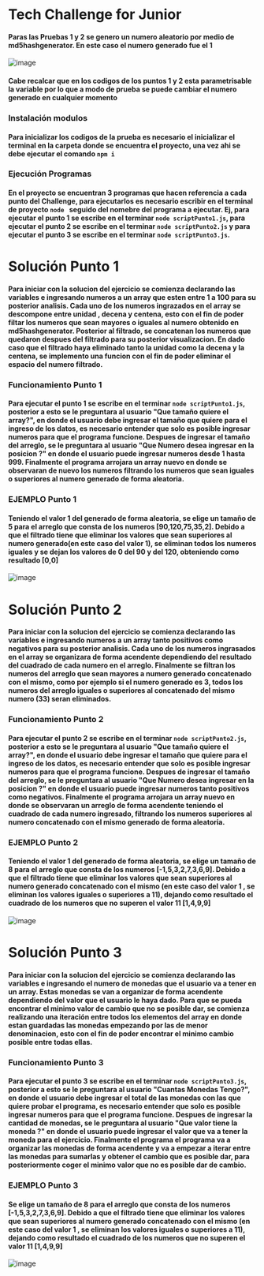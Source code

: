 # Tech Challenge for Junior
#### Paras las Pruebas 1 y 2 se genero un numero aleatorio por medio de md5hashgenerator. En este caso el numero generado fue el 1
![image](https://user-images.githubusercontent.com/97708522/211629003-882686cd-c9a6-4f64-a52b-faf0b28332d6.png)
#### Cabe recalcar que en los codigos de los puntos 1 y 2 esta parametrisable la variable por lo que a modo de prueba se puede cambiar el numero generado en cualquier momento 
### Instalación modulos
#### Para inicializar los codigos de la prueba es necesario el inicializar el terminal en la carpeta donde se encuentra el proyecto, una vez ahi se debe ejecutar el comando ```npm i```
### Ejecución Programas
#### En el proyecto se encuentran 3 programas que hacen referencia a cada punto del Challenge, para ejecutarlos es necesario escribir en el terminal de proyecto ```node ``` seguido del nomebre del programa a ejecutar. Ej, para ejecutar el punto 1 se escribe en el terminar ```node scriptPunto1.js```, para ejecutar el punto 2 se escribe en el terminar ```node scriptPunto2.js``` y para ejecutar el punto 3 se escribe en el terminar ```node scriptPunto3.js```.
# Solución Punto 1
#### Para iniciar con la solucion del ejercicio se comienza declarando las variables e ingresando numeros a un array que esten entre 1 a 100 para su posterior analisis. Cada uno de los numeros ingrazados en el array se descompone entre unidad , decena y centena, esto con el fin de poder filtar los numeros que sean mayores o iguales al numero obtenido en md5hashgenerator. Posterior al filtrado, se concatenan los numeros que quedaron despues del filtrado para su posterior visualizacion. En dado caso que el filtrado haya eliminado tanto la unidad como la decena y la centena, se implemento una funcion con el fin de poder eliminar el espacio del numero filtrado. 
### Funcionamiento Punto 1
#### Para ejecutar el punto 1 se escribe en el terminar ```node scriptPunto1.js```, posterior a esto se le preguntara al usuario "Que tamaño quiere el array?", en donde el usuario debe ingresar el tamaño que quiere para el ingreso de los datos, es necesario entender que solo es posible ingresar numeros para que el programa funcione. Despues de ingresar el tamaño del arreglo, se le preguntara al usuario "Que Numero desea ingresar en la posicion ?" en donde el usuario puede ingresar numeros desde 1 hasta 999. Finalmente el programa arrojara un array nuevo en donde se observaran de nuevo los numeros filtrando los numeros que sean iguales o superiores al numero generado de forma aleatoria. 
### EJEMPLO Punto 1
#### Teniendo el valor 1 del generado de forma aleatoria, se elige un tamaño de 5 para el arreglo que consta de los numeros [90,120,75,35,2]. Debido a que el filtrado tiene que eliminar los valores que sean superiores al numero generado(en este caso del valor 1), se eliminan todos los numeros iguales y se dejan los valores de 0 del 90 y del 120, obteniendo como resultado [0,0]
![image](https://user-images.githubusercontent.com/97708522/211638514-e97dd180-cd64-4081-8a23-0f4597dc021a.png)

# Solución Punto 2
#### Para iniciar con la solucion del ejercicio se comienza declarando las variables e ingresando numeros a un array tanto positivos como negativos para su posterior analisis. Cada uno de los numeros ingrasados en el array se organizara de forma acendente dependiendo del resultado del cuadrado de cada numero en el arreglo. Finalmente se filtran los numeros del arreglo que sean mayores a numero generado concatenado con el mismo, como por ejemplo si el numero generado es 3, todos los numeros del arreglo iguales o superiores al concatenado del mismo numero (33) seran eliminados. 
### Funcionamiento Punto 2
#### Para ejecutar el punto 2 se escribe en el terminar ```node scriptPunto2.js```, posterior a esto se le preguntara al usuario "Que tamaño quiere el array?", en donde el usuario debe ingresar el tamaño que quiere para el ingreso de los datos, es necesario entender que solo es posible ingresar numeros para que el programa funcione. Despues de ingresar el tamaño del arreglo, se le preguntara al usuario "Que Numero desea ingresar en la posicion ?" en donde el usuario puede ingresar numeros tanto positivos como negativos. Finalmente el programa arrojara un array nuevo en donde se observaran un arreglo de forma acendente teniendo el cuadrado de cada numero ingresado, filtrando los numeros superiores al numero concatenado con el mismo generado de forma aleatoria.
### EJEMPLO Punto 2
#### Teniendo el valor 1 del generado de forma aleatoria, se elige un tamaño de 8 para el arreglo que consta de los numeros [-1,5,3,2,7,3,6,9]. Debido a que el filtrado tiene que eliminar los valores que sean superiores al numero generado concatenado con el mismo (en este caso del valor 1 , se eliminan los valores iguales o superiores a 11), dejando como resultado el cuadrado de los numeros que no superen el valor 11 [1,4,9,9]

![image](https://user-images.githubusercontent.com/97708522/211642642-570f7a4a-1138-4286-8775-4d8abef49dd7.png)



# Solución Punto 3
#### Para iniciar con la solucion del ejercicio se comienza declarando las variables e ingresando el numero de monedas que el usuario va a tener en un array. Estas monedas se van a organizar de forma acendente dependiendo del valor que el usuario le haya dado. Para que se pueda encontrar el minimo valor de cambio que no se posible dar, se comienza realizando una iteración entre todos los elementos del array en donde estan guardadas las monedas empezando por las de menor denominacion, esto con el fin de poder encontrar el minimo cambio posible entre todas ellas.
### Funcionamiento Punto 3
#### Para ejecutar el punto 3 se escribe en el terminar ```node scriptPunto3.js```, posterior a esto se le preguntara al usuario "Cuantas Monedas Tengo?", en donde el usuario debe ingresar el total de las monedas con las que quiere probar el programa, es necesario entender que solo es posible ingresar numeros para que el programa funcione. Despues de ingresar la cantidad de monedas, se le preguntara al usuario "Que valor tiene la moneda ?" en donde el usuario puede ingresar el valor que va a tener la moneda para el ejercicio. Finalmente el programa el programa va a organizar las monedas de forma acendente y va a empezar a iterar entre las monedas para sumarlas y obtener el cambio que es posible dar, para posteriormente coger el minimo valor que no es posible dar de cambio. 
### EJEMPLO Punto 3
#### Se elige un tamaño de 8 para el arreglo que consta de los numeros [-1,5,3,2,7,3,6,9]. Debido a que el filtrado tiene que eliminar los valores que sean superiores al numero generado concatenado con el mismo (en este caso del valor 1 , se eliminan los valores iguales o superiores a 11), dejando como resultado el cuadrado de los numeros que no superen el valor 11 [1,4,9,9]

![image](https://user-images.githubusercontent.com/97708522/211645935-3c8a523e-693c-40a9-87b0-7e5ff9fec493.png)


